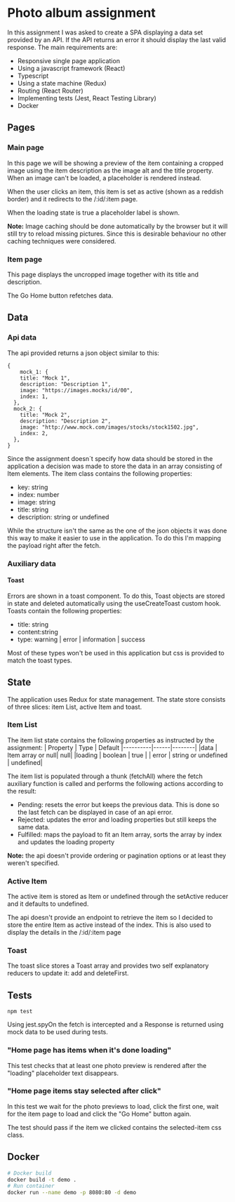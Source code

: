 # Photo album assignment
In this assignment I was asked to create a SPA displaying a data set provided by an API. If the API returns an error it should display the last valid response.
The main requirements are:
- Responsive single page application
- Using a javascript framework (React)
- Typescript
- Using a state machine (Redux)
- Routing (React Router)
- Implementing tests (Jest, React Testing Library)
- Docker

## Pages

### Main page

In this page we will be showing a preview of the item containing a cropped image using the item description as the image alt and the title property. When an image can't be loaded, a placeholder is rendered instead.

When the user clicks an item, this item is set as active (shown as a reddish border) and it redirects to the /:id/:item page.

When the loading state is true a placeholder label is shown.

**Note:** Image caching should be done automatically by the browser but it will still try to reload missing pictures. Since this is desirable behaviour no other caching techniques were considered.

### Item page

This page displays the uncropped image together with its title and description.

The Go Home button refetches data.

## Data

### Api data

The api provided returns a json object similar to this:

```
{
	mock_1: {
    title: "Mock 1",
    description: "Description 1",
    image: "https://images.mocks/id/00",
    index: 1,
  },
  mock_2: {
    title: "Mock 2",
    description: "Description 2",
    image: "http://www.mock.com/images/stocks/stock1502.jpg",
    index: 2,
  },
}
```

Since the assignment doesn´t specify how data should be stored in the application a decision was made to store the data in an array consisting of Item elements. The item class contains the following properties:

- key: string
- index: number
- image: string
- title: string
- description: string or undefined

While the structure isn't the same as the one of the json objects it was done this way to make it easier to use in the application. To do this I'm mapping the payload right after the fetch.

### Auxiliary data

#### Toast

Errors are shown in a toast component. To do this, Toast objects are stored in state and deleted automatically using the useCreateToast custom hook. Toasts contain the following properties:

- title: string
- content:string
- type: warning | error | information | success

Most of these types won't be used in this application but css is provided to match the toast types.

## State

The application uses Redux for state management. The state store consists of three slices: item List, active Item and toast.

### Item List

The item list state contains the following properties as instructed by the assignment:
| Property | Type | Default
|----------|------|--------|
|data | Item array or null| null|
|loading | boolean | true |
| error | string or undefined | undefined|

The item list is populated through a thunk (fetchAll) where the fetch auxiliary function is called and performs the following actions according to the result:

- Pending: resets the error but keeps the previous data. This is done so the last fetch can be displayed in case of an api error.
- Rejected: updates the error and loading properties but still keeps the same data.
- Fulfilled: maps the payload to fit an Item array, sorts the array by index and updates the loading property

**Note:** the api doesn't provide ordering or pagination options or at least they weren't specified.

### Active Item

The active item is stored as Item or undefined through the setActive reducer and it defaults to undefined.

The api doesn't provide an endpoint to retrieve the item so I decided to store the entire Item as active instead of the index. This is also used to display the details in the /:id/:item page

### Toast

The toast slice stores a Toast array and provides two self explanatory reducers to update it: add and deleteFirst.



## Tests
 ```
 npm test
```
Using jest.spyOn the fetch is intercepted and a Response is returned using mock data to be used during tests.

### "Home page has items when it's done loading"

This test checks that at least one photo preview is rendered after the "loading" placeholder text disappears.

### "Home page items stay selected after click"

In this test we wait for the photo previews to load, click the first one, wait for the item page to load and click the "Go Home" button again.

The test should pass if the item we clicked contains the selected-item css class.

## Docker

```sh
# Docker build
docker build -t demo .
# Run container
docker run --name demo -p 8080:80 -d demo
```
